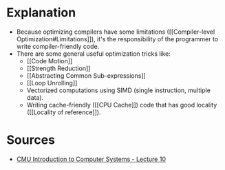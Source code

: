 # Explanation
- Because optimizing compilers have some limitations ([[Compiler-level Optimization#Limitations]]), it's the responsibility of the programmer to write compiler-friendly code.
- There are some general useful optimization tricks like:
	- [[Code Motion]]
	- [[Strength Reduction]]
	- [[Abstracting Common Sub-expressions]]
	- [[Loop Unrolling]]
	- Vectorized computations using SIMD (single instruction, multiple data).
	- Writing cache-friendly ([[CPU Cache]]) code that has good locality ([[Locality of reference]]).

# Sources
- [CMU Introduction to Computer Systems - Lecture 10](https://scs.hosted.panopto.com/Panopto/Pages/Viewer.aspx?id=4b1da67c-2980-4b96-82e7-2f99139a2c0d)